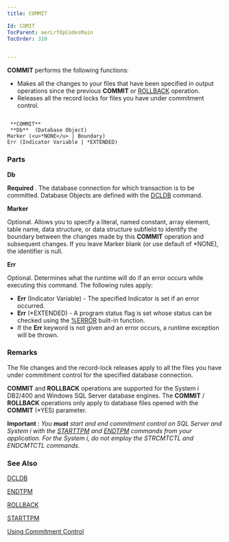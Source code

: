 ```yaml
---
title: COMMIT

Id: COMIT
TocParent: aerLrfOpCodesMain
TocOrder: 310


---
```


**COMMIT** performs the following functions: 

- Makes all the changes to your files that have been specified in output operations since the previous **COMMIT** or [ROLLBACK](ROLBACK.html) operation.
- Releases all the record locks for files you have under commitment control.


```

 **COMMIT** 
 **Db**  (Database Object)
Marker (<u>*NONE</u> | Boundary)
Err (Indicator Variable | *EXTENDED)
```

### Parts

**Db** 

**Required** . The database connection for which transaction is to be committed. Database Objects are defined with the [DCLDB](DCLDB.html) command.


**Marker** 

Optional. Allows you to specify a literal, named constant, array element, table name, data structure, or data structure subfield to identify the boundary between the changes made by this **COMMIT** operation and subsequent changes. If you leave Marker blank (or use default of *NONE), the identifier is null.


**Err** 

Optional. Determines what the runtime will do if an error occurs while executing this command. The following rules apply: 

- **Err** (Indicator Variable) - The specified Indicator is set if an error occurred.
- **Err** (*EXTENDED) - A program status flag is set whose status can be checked using the [%ERROR](ERROR_Function.html) built-in function.
- If the **Err** keyword is not given and an error occurs, a runtime exception will be thrown.


### Remarks
The file changes and the record-lock releases apply to all the files you have under commitment control for the specified database connection. 

**COMMIT** and **ROLLBACK** operations are supported for the System i DB2/400 and Windows SQL Server database engines. The **COMMIT** / **ROLLBACK** operations only apply to database files opened with the **COMMIT** (*YES) parameter. 

**Important** : *You **must** start and end commitment control on SQL Server and System i with the* [*STARTTPM*](STARTTPM.html) *and* [*ENDTPM*](ENDTPM.html) *commands from your application. For the System i, do not employ the STRCMTCTL and ENDCMTCTL commands.* 

### See Also
[DCLDB](DCLDB.html)

[ENDTPM](ENDTPM.html)

[ROLLBACK](ROLBACK.html)

[STARTTPM](STARTTPM.html)

[Using Commitment Control](Comittment_Control.html) 
